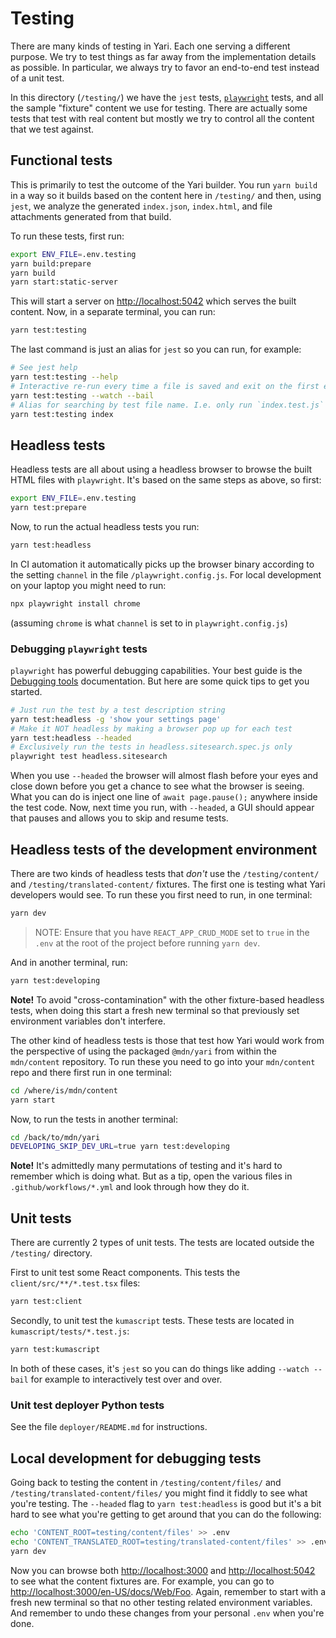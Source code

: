 # Testing

There are many kinds of testing in Yari. Each one serving a different purpose.
We try to test things as far away from the implementation details as possible.
In particular, we always try to favor an end-to-end test instead of a unit test.

In this directory (`/testing/`) we have the `jest` tests,
[`playwright`](https://playwright.dev/) tests, and all the sample "fixture"
content we use for testing. There are actually some tests that test with real
content but mostly we try to control all the content that we test against.

## Functional tests

This is primarily to test the outcome of the Yari builder. You run `yarn build`
in a way so it builds based on the content here in `/testing/` and then, using
`jest`, we analyze the generated `index.json`, `index.html`, and file
attachments generated from that build.

To run these tests, first run:

```sh
export ENV_FILE=.env.testing
yarn build:prepare
yarn build
yarn start:static-server
```

This will start a server on <http://localhost:5042> which serves the built
content. Now, in a separate terminal, you can run:

```sh
yarn test:testing
```

The last command is just an alias for `jest` so you can run, for example:

```sh
# See jest help
yarn test:testing --help
# Interactive re-run every time a file is saved and exit on the first error
yarn test:testing --watch --bail
# Alias for searching by test file name. I.e. only run `index.test.js`
yarn test:testing index
```

## Headless tests

Headless tests are all about using a headless browser to browse the built HTML
files with `playwright`. It's based on the same steps as above, so first:

```sh
export ENV_FILE=.env.testing
yarn test:prepare
```

Now, to run the actual headless tests you run:

```sh
yarn test:headless
```

In CI automation it automatically picks up the browser binary according to the
setting `channel` in the file `/playwright.config.js`. For local development on
your laptop you might need to run:

```sh
npx playwright install chrome
```

(assuming `chrome` is what `channel` is set to in `playwright.config.js`)

### Debugging `playwright` tests

`playwright` has powerful debugging capabilities. Your best guide is the
[Debugging tools](https://playwright.dev/docs/debug) documentation. But here are
some quick tips to get you started.

```sh
# Just run the test by a test description string
yarn test:headless -g 'show your settings page'
# Make it NOT headless by making a browser pop up for each test
yarn test:headless --headed
# Exclusively run the tests in headless.sitesearch.spec.js only
playwright test headless.sitesearch
```

When you use `--headed` the browser will almost flash before your eyes and close
down before you get a chance to see what the browser is seeing. What you can do
is inject one line of `await page.pause();` anywhere inside the test code. Now,
next time you run, with `--headed`, a GUI should appear that pauses and allows
you to skip and resume tests.

## Headless tests of the development environment

There are two kinds of headless tests that _don't_ use the `/testing/content/`
and `/testing/translated-content/` fixtures. The first one is testing what Yari
developers would see. To run these you first need to run, in one terminal:

```sh
yarn dev
```

> NOTE: Ensure that you have `REACT_APP_CRUD_MODE` set to `true` in the `.env`
> at the root of the project before running `yarn dev`.

And in another terminal, run:

```sh
yarn test:developing
```

**Note!** To avoid "cross-contamination" with the other fixture-based headless
tests, when doing this start a fresh new terminal so that previously set
environment variables don't interfere.

The other kind of headless tests is those that test how Yari would work from the
perspective of using the packaged `@mdn/yari` from within the `mdn/content`
repository. To run these you need to go into your `mdn/content` repo and there
first run in one terminal:

```sh
cd /where/is/mdn/content
yarn start
```

Now, to run the tests in another terminal:

```sh
cd /back/to/mdn/yari
DEVELOPING_SKIP_DEV_URL=true yarn test:developing
```

**Note!** It's admittedly many permutations of testing and it's hard to remember
which is doing what. But as a tip, open the various files in
`.github/workflows/*.yml` and look through how they do it.

## Unit tests

There are currently 2 types of unit tests. The tests are located outside the
`/testing/` directory.

First to unit test some React components. This tests the
`client/src/**/*.test.tsx` files:

```sh
yarn test:client
```

Secondly, to unit test the `kumascript` tests. These tests are located in
`kumascript/tests/*.test.js`:

```sh
yarn test:kumascript
```

In both of these cases, it's `jest` so you can do things like adding
`--watch --bail` for example to interactively test over and over.

### Unit test deployer Python tests

See the file `deployer/README.md` for instructions.

## Local development for debugging tests

Going back to testing the content in `/testing/content/files/` and
`/testing/translated-content/files/` you might find it fiddly to see what you're
testing. The `--headed` flag to `yarn test:headless` is good but it's a bit hard
to see what you're getting to get around that you can do the following:

```sh
echo 'CONTENT_ROOT=testing/content/files' >> .env
echo 'CONTENT_TRANSLATED_ROOT=testing/translated-content/files' >> .env
yarn dev
```

Now you can browse both <http://localhost:3000> and <http://localhost:5042> to
see what the content fixtures are. For example, you can go to
<http://localhost:3000/en-US/docs/Web/Foo>. Again, remember to start with a
fresh new terminal so that no other testing related environment variables. And
remember to undo these changes from your personal `.env` when you're done.
